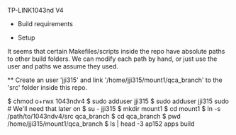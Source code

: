 TP-LINK1043nd V4

* Build requirements

* Setup

It seems that certain Makefiles/scripts inside the repo have absolute paths 
to other build folders. We can modify each path by hand, or just use the 
user and paths we assume they used.

** Create an user 'jji315' and link '/home/jji315/mount1/qca_branch' to the 
'src' folder inside this repo.

$ chmod o+rwx 1043ndv4
$ sudo adduser jji315
$ sudo adduser jji315 sudo # We'll need that later on
$ su - jji315
$ mkdir mount1
$ cd mount1
$ ln -s /path/to/1043ndv4/src qca_branch
$ cd qca_branch
$ pwd
/home/jji315/mount1/qca_branch
$ ls | head -3
ap152
apps
build

